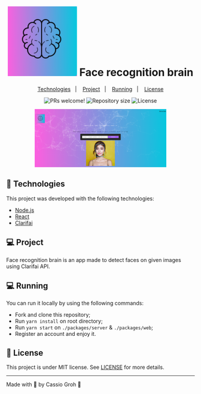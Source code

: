 <h1 align="center">
    <img alt="Face recognition brain" title="Face recognition brain" src=".github/logo.png" />
    Face recognition brain
</h1>

<p align="center">
  <a href="#-technologies">Technologies</a>&nbsp;&nbsp;&nbsp;|&nbsp;&nbsp;&nbsp;
  <a href="#-project">Project</a>&nbsp;&nbsp;&nbsp;|&nbsp;&nbsp;&nbsp;
  <a href="#-running">Running</a>&nbsp;&nbsp;&nbsp;|&nbsp;&nbsp;&nbsp;
  <a href="#memo-license">License</a>
</p>

<p align="center">
 <img src="https://img.shields.io/static/v1?label=PRs&message=welcome&color=04C8DE&labelColor=000000" alt="PRs welcome!" />

  <img alt="Repository size" src="https://img.shields.io/github/repo-size/cassiogroh/Face-recognition?color=04C8DE&labelColor=000000">

  <img alt="License" src="https://img.shields.io/static/v1?label=license&message=MIT&color=04C8DE&labelColor=000000">
</p>

<p align="center">
  <img alt="Face recognition" src=".github/user_page.PNG" width="70%">
</p>

## 🚀 Technologies

This project was developed with the following technologies:

- [Node.js](https://nodejs.org/en/)
- [React](https://reactjs.org)
- [Clarifai](https://www.clarifai.com/)

## 💻 Project

Face recognition brain is an app made to detect faces on given images using Clarifai API.

## 💻 Running

You can run it locally by using the following commands:

- Fork and clone this repository;
- Run ```yarn install``` on root directory;
- Run ```yarn start``` on `./packages/server` & `./packages/web`;
- Register an account and enjoy it.

## :memo: License

This project is under MIT license. See [LICENSE](LICENSE.md) for more details.

---

Made with 💙 by Cassio Groh :wave:
